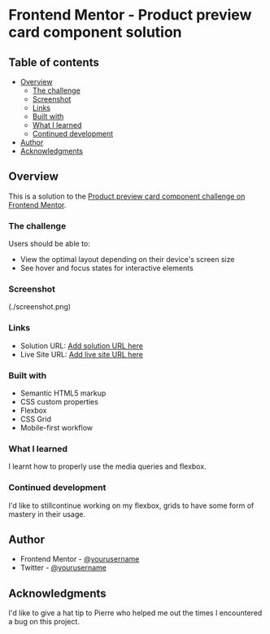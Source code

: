 # Frontend Mentor - Product preview card component solution

## Table of contents

- [Overview](#overview)
  - [The challenge](#the-challenge)
  - [Screenshot](#screenshot)
  - [Links](#links)
  - [Built with](#built-with)
  - [What I learned](#what-i-learned)
  - [Continued development](#continued-development)
- [Author](#author)
- [Acknowledgments](#acknowledgments)


## Overview
This is a solution to the [Product preview card component challenge on Frontend Mentor](https://www.frontendmentor.io/challenges/product-preview-card-component-GO7UmttRfa).


### The challenge

Users should be able to:

- View the optimal layout depending on their device's screen size
- See hover and focus states for interactive elements

### Screenshot
(./screenshot.png)

### Links
- Solution URL: [Add solution URL here](#https://github.com/vic-designs/product-preview-card)
- Live Site URL: [Add live site URL here](#https://vic-designs.github.io/product-preview-card/)

### Built with
- Semantic HTML5 markup
- CSS custom properties
- Flexbox
- CSS Grid
- Mobile-first workflow

### What I learned
I learnt how to properly use the media queries and flexbox.

### Continued development
I'd like to stillcontinue working on my flexbox, grids to have some form of mastery in their usage.

## Author

- Frontend Mentor - [@yourusername](#https://www.frontendmentor.io/profile/vic-designs)
- Twitter - [@yourusername](#https://www.twitter.com/tohri_aa)

## Acknowledgments

I'd like to give a hat tip to Pierre who helped me out the times I encountered a bug on this project. 


